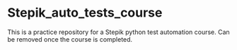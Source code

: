 # Stepik_auto_tests_course
This is a practice repository for a Stepik python test automation course. Can be removed once the course is completed.
